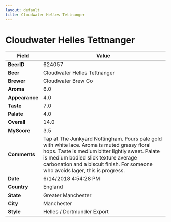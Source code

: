 ```yaml
---
layout: default
title: Cloudwater Helles Tettnanger
---
```


# Cloudwater Helles Tettnanger

| Field         | Value     |
|---------------|-----------|
| **BeerID** | 624057 |
| **Beer** | Cloudwater Helles Tettnanger |
| **Brewer** | Cloudwater Brew Co |
| **Aroma** | 6.0 |
| **Appearance** | 4.0 |
| **Taste** | 7.0 |
| **Palate** | 4.0 |
| **Overall** | 14.0 |
| **MyScore** | 3.5 |
| **Comments** | Tap at The Junkyard Nottingham. Pours pale gold with white lace. Aroma is muted grassy floral hops. Taste is medium bitter lightly sweet. Palate is medium bodied slick texture average carbonation and a biscuit finish. For someone who avoids lager, this is progress. |
| **Date** | 6/14/2018 4:54:28 PM |
| **Country** | England |
| **State** | Greater Manchester |
| **City** | Manchester |
| **Style** | Helles / Dortmunder Export |
